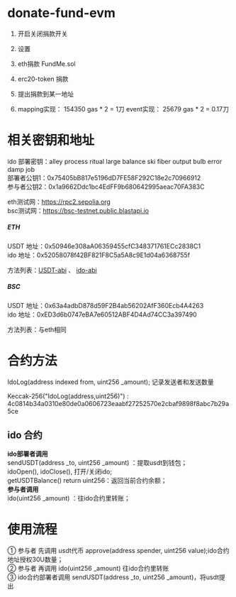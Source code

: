 # donate-fund-evm

1. 开启关闭捐款开关  
2. 设置  
3. eth捐款 FundMe.sol  
4. erc20-token 捐款  
5. 提出捐款到某一地址  

6. mapping实现： 154350 gas * 2 = 1刀
   event实现： 25679 gas * 2 = 0.17刀


# 相关密钥和地址

ido 部署密钥：alley process ritual large balance ski fiber output bulb error damp job  
部署者公钥1：0x75405bB817e5196dD7FE58F292C18e2c70966912  
参与者公钥2：0x1a9662Ddc1bc4EdFF9b680642995aeac70FA383C  

eth测试网：https://rpc2.sepolia.org   
bsc测试网：https://bsc-testnet.public.blastapi.io  

##### ETH

USDT 地址：0x50946e308aA06359455cfC348371761ECc2838C1   
ido 地址：0x52058078f42BF821F8C5a5A8c9E1d04a6368755f     

方法列表：[USDT-abi](https://chaintool.tech/abi/Sepolia/0x50946e308aA06359455cfC348371761ECc2838C1?id=nyQYEdRxlDBX) 、  [ido-abi](https://chaintool.tech/abi/Sepolia/0x52058078f42BF821F8C5a5A8c9E1d04a6368755f?id=kRlaEmox1J4y)  

##### BSC

USDT 地址：0x63a4adbD878d59F2B4ab56202AfF360Ecb4A4263  
ido 地址：0xED3d6b0747eBA7e60512ABF4D4Ad74CC3a397490    

方法列表：与eth相同

# 合约方法

IdoLog(address indexed from, uint256 _amount);  记录发送者和发送数量    

Keccak-256("IdoLog(address,uint256)") : 4c0814b34a0310e80de0a0606723eaabf27252570e2cbaf9898f8abc7b29a5ce

## ido 合约
**ido部署者调用**   
sendUSDT(address _to, uint256 _amount) ：提取usdt到钱包；  
idoOpen(), idoClose(), 打开/关闭ido;  
getUSDTBalance() return uint256：返回当前合约余额；  
**参与者调用**  
 ido(uint256 _amount) ：往ido合约里转账；   



# 使用流程
① 参与者 先调用 usdt代币 approve(address spender, uint256 value);ido合约地址授权30U数量；  
② 参与者 再调用 ido(uint256 _amount) 往ido合约里转账  
③ ido合约部署者调用 sendUSDT(address _to, uint256 _amount)，将usdt提出   